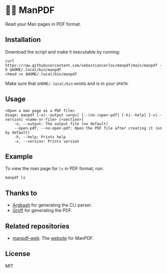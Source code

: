 # 💪📄 ManPDF

Read your Man pages in PDF format.

## Installation

Download the script and make it executable by running:

```shell
curl https://raw.githubusercontent.com/sebastiancarlos/manpdf/main/manpdf -O $HOME/.local/bin/manpdf
chmod +x $HOME/.local/bin/manpdf
```

Make sure that `$HOME/.local/bin` exists and is in your `$PATH`.

## Usage

```shell
<Open a man page as a PDF file>
Usage: manpdf [-o|--output <arg>] [--(no-)open-pdf] [-h|--help] [-v|--version] <name-or-file> [<section>]
	-o, --output: The output file (no default)
	--open-pdf, --no-open-pdf: Open the PDF file after creating it (on by default)
	-h, --help: Prints help
	-v, --version: Prints version
```

## Example

To view the man page for `ls` in PDF format, run:

```shell
manpdf ls
```

## Thanks to
- [Argbash](https://argbash.io/) for generating the CLI parser.
- [Groff](https://www.gnu.org/software/groff/) for generating the PDF.

## Related repositories
- [manpdf-web](https://github.com/sebastiancarlos/manpdf-web): The [website](https://manpdf.pro) for ManPDF.

## License

MIT